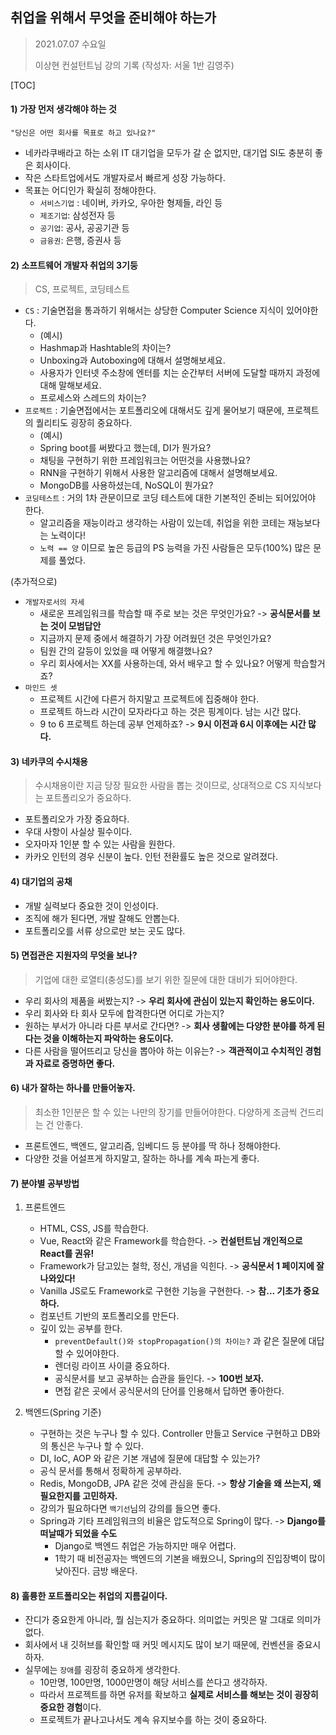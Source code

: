 ## 취업을 위해서 무엇을 준비해야 하는가

> 2021.07.07 수요일
>
> 이상현 컨설턴트님 강의 기록 (작성자: 서울 1반 김영주)



[TOC]

#### 1) 가장 먼저 생각해야 하는 것

```
"당신은 어떤 회사를 목표로 하고 있나요?"
```

- 네카라쿠배라고 하는 소위 IT 대기업을 모두가 갈 순 없지만, 대기업 SI도 충분히 좋은 회사이다.
- 작은 스타트업에서도 개발자로서 빠르게 성장 가능하다.
- 목표는 어디인가 확실히 정해야한다.
  - `서비스기업` : 네이버, 카카오, 우아한 형제들, 라인 등
  - `제조기업`: 삼성전자 등
  - `공기업`: 공사, 공공기관 등
  - `금융권`: 은행, 증권사 등



#### 2) 소프트웨어 개발자 취업의 3기둥

> CS, 프로젝트, 코딩테스트

- `CS` : 기술면접을 통과하기 위해서는 상당한 Computer Science 지식이 있어야한다.
  - (예시)
  - Hashmap과 Hashtable의 차이는?
  - Unboxing과 Autoboxing에 대해서 설명해보세요.
  - 사용자가 인터넷 주소창에 엔터를 치는 순간부터 서버에 도달할 때까지 과정에 대해 말해보세요.
  - 프로세스와 스레드의 차이는?
- `프로젝트` : 기술면접에서는 포트폴리오에 대해서도 깊게 물어보기 때문에, 프로젝트의 퀄리티도 굉장히 중요하다.
  - (예시)
  - Spring boot를 써봤다고 했는데, DI가 뭔가요?
  - 채팅을 구현하기 위한 프레임워크는 어떤것을 사용했나요?
  - RNN을 구현하기 위해서 사용한 알고리즘에 대해서 설명해보세요.
  - MongoDB를 사용하셨는데, NoSQL이 뭔가요?
- `코딩테스트` : 거의 1차 관문이므로 코딩 테스트에 대한 기본적인 준비는 되어있어야 한다.
  - 알고리즘을 재능이라고 생각하는 사람이 있는데, 취업을 위한 코테는 재능보다는 노력이다!
  - `노력 == 양` 이므로 높은 등급의 PS 능력을 가진 사람들은 모두(100%) 많은 문제를 풀었다.



(추가적으로)

- `개발자로서의 자세`
  - 새로운 프레임워크를 학습할 때 주로 보는 것은 무엇인가요? -> **공식문서를 보는 것이 모범답안**
  - 지금까지 문제 중에서 해결하기 가장 어려웠던 것은 무엇인가요?
  - 팀원 간의 갈등이 있었을 때 어떻게 해결했나요?
  - 우리 회사에서는 XX를 사용하는데, 와서 배우고 할 수 있나요? 어떻게 학습할거죠?
- `마인드 셋`
  - 프로젝트 시간에 다른거 하지말고 프로젝트에 집중해야 한다.
  - 프로젝트 하느라 시간이 모자라다고 하는 것은 핑계이다. 남는 시간 많다.
  - 9 to 6 프로젝트 하는데 공부 언제하죠? -> **9시 이전과 6시 이후에는 시간 많다.**



#### 3) 네카쿠의 수시채용

> 수시채용이란 지금 당장 필요한 사람을 뽑는 것이므로, 상대적으로 CS 지식보다는 포트폴리오가 중요하다.

- 포트폴리오가 가장 중요하다.
- 우대 사항이 사실상 필수이다.
- 오자마자 1인분 할 수 있는 사람을 원한다.
- 카카오 인턴의 경우 신분이 높다. 인턴 전환률도 높은 것으로 알려졌다.



#### 4) 대기업의 공채

- 개발 실력보다 중요한 것이 인성이다.
- 조직에 해가 된다면, 개발 잘해도 안뽑는다.
- 포트폴리오를 서류 상으로만 보는 곳도 많다.



#### 5) 면접관은 지원자의 무엇을 보나?

> 기업에 대한 로열티(충성도)를 보기 위한 질문에 대한 대비가 되어야한다.

- 우리 회사의 제품을 써봤는지? -> **우리 회사에 관심이 있는지 확인하는 용도이다.**
- 우리 회사와 타 회사 모두에 합격한다면 어디로 가는지?
- 원하는 부서가 아니라 다른 부서로 간다면? -> **회사 생활에는 다양한 분야를 하게 된다는 것을 이해하는지 파악하는 용도이다.**
- 다른 사람을 떨어뜨리고 당신을 뽑아야 하는 이유는? -> **객관적이고 수치적인 경험과 자료로 증명하면 좋다.**



#### 6) 내가 잘하는 하나를 만들어놓자.

> 최소한 1인분은 할 수 있는 나만의 장기를 만들어야한다. 다양하게 조금씩 건드리는 건 안좋다.

- 프론트엔드, 백엔드, 알고리즘, 임베디드 등 분야를 딱 하나 정해야한다.
- 다양한 것을 어설프게 하지말고, 잘하는 하나를 계속 파는게 좋다.



#### 7) 분야별 공부방법

1. 프론트엔드

   - HTML, CSS, JS를 학습한다.
   - Vue, React와 같은 Framework를 학습한다. -> **컨설턴트님 개인적으로 React를 권유!**
   - Framework가 담고있는 철학, 정신, 개념을 익힌다. -> **공식문서 1 페이지에 잘 나와있다!**
   - Vanilla JS로도 Framework로 구현한 기능을 구현한다. -> **참... 기초가 중요하다.**
   - 컴포넌트 기반의 포트폴리오를 만든다.
   - 깊이 있는 공부를 한다.
     - `preventDefault()와 stopPropagation()의 차이는?` 과 같은 질문에 대답할 수 있어야한다.
     - 렌더링 라이프 사이클 중요하다.
     - 공식문서를 보고 공부하는 습관을 들인다. -> **100번 보자.**
     - 면접 같은 곳에서 공식문서의 단어를 인용해서 답하면 좋아한다.

   

2. 백엔드(Spring 기준)

   - 구현하는 것은 누구나 할 수 있다. Controller 만들고 Service 구현하고 DB와의 통신은 누구나 할 수 있다.
   - DI, IoC, AOP 와 같은 기본 개념에 질문에 대답할 수 있는가?
   - 공식 문서를 통해서 정확하게 공부하라.
   - Redis, MongoDB, JPA 같은 것에 관심을 둔다. -> **항상 기술을 왜 쓰는지, 왜 필요한지를 고민하자.**
   - 강의가 필요하다면 `백기선`님의 강의를 들으면 좋다.
   - Spring과 기타 프레임워크의 비율은 압도적으로 Spring이 많다. -> **Django를 떠날때가 되었을 수도**
     - Django로 백엔드 취업은 가능하지만 매우 어렵다.
     - 1학기 때 비전공자는 백엔드의 기본을 배웠으니, Spring의 진입장벽이 많이 낮아진다. 금방 배운다.



#### 8) 훌륭한 포트폴리오는 취업의 지름길이다.

- 잔디가 중요한게 아니라, 뭘 심는지가 중요하다. 의미없는 커밋은 말 그대로 의미가 없다.
- 회사에서 내 깃허브를 확인할 때 커밋 메시지도 많이 보기 때문에, 컨벤션을 중요시하자.
- 실무에는 `장애`를 굉장히 중요하게 생각한다.
  - 10만명, 100만명, 1000만명이 해당 서비스를 쓴다고 생각하자.
  - 따라서 프로젝트를 하면 유저를 확보하고 **실제로 서비스를 해보는 것이 굉장히 중요한 경험**이다.
  - 프로젝트가 끝나고나서도 계속 유지보수를 하는 것이 중요하다.



